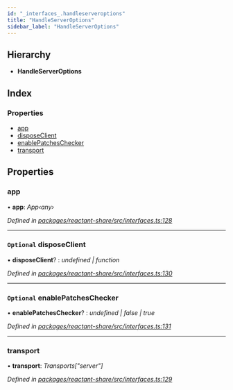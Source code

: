 ```yaml
---
id: "_interfaces_.handleserveroptions"
title: "HandleServerOptions"
sidebar_label: "HandleServerOptions"
---
```


## Hierarchy

* **HandleServerOptions**

## Index

### Properties

* [app](_interfaces_.handleserveroptions.md#app)
* [disposeClient](_interfaces_.handleserveroptions.md#optional-disposeclient)
* [enablePatchesChecker](_interfaces_.handleserveroptions.md#optional-enablepatcheschecker)
* [transport](_interfaces_.handleserveroptions.md#transport)

## Properties

###  app

• **app**: *App‹any›*

*Defined in [packages/reactant-share/src/interfaces.ts:128](https://github.com/unadlib/reactant/blob/a019d587/packages/reactant-share/src/interfaces.ts#L128)*

___

### `Optional` disposeClient

• **disposeClient**? : *undefined | function*

*Defined in [packages/reactant-share/src/interfaces.ts:130](https://github.com/unadlib/reactant/blob/a019d587/packages/reactant-share/src/interfaces.ts#L130)*

___

### `Optional` enablePatchesChecker

• **enablePatchesChecker**? : *undefined | false | true*

*Defined in [packages/reactant-share/src/interfaces.ts:131](https://github.com/unadlib/reactant/blob/a019d587/packages/reactant-share/src/interfaces.ts#L131)*

___

###  transport

• **transport**: *Transports["server"]*

*Defined in [packages/reactant-share/src/interfaces.ts:129](https://github.com/unadlib/reactant/blob/a019d587/packages/reactant-share/src/interfaces.ts#L129)*
